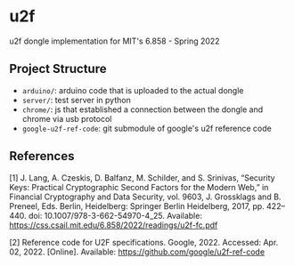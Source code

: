 # u2f

u2f dongle implementation for MIT's 6.858 - Spring 2022

## Project Structure

- `arduino/`: arduino code that is uploaded to the actual dongle
- `server/`: test server in python
- `chrome/`: js that established a connection between the dongle and chrome via usb protocol
- `google-u2f-ref-code`: git submodule of google's u2f reference code

## References

[1] J. Lang, A. Czeskis, D. Balfanz, M. Schilder, and S. Srinivas, “Security Keys: Practical Cryptographic Second Factors for the Modern Web,” in Financial Cryptography and Data Security, vol. 9603, J. Grossklags and B. Preneel, Eds. Berlin, Heidelberg: Springer Berlin Heidelberg, 2017, pp. 422–440. doi: 10.1007/978-3-662-54970-4_25. Available: https://css.csail.mit.edu/6.858/2022/readings/u2f-fc.pdf

[2] Reference code for U2F specifications. Google, 2022. Accessed: Apr. 02, 2022. [Online]. Available: https://github.com/google/u2f-ref-code
